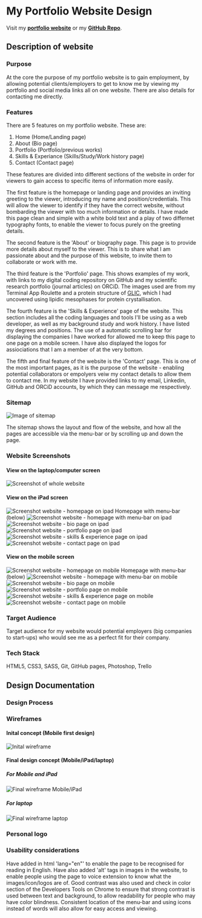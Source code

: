 # My Portfolio Website Design

Visit my **[portfolio website](https://josephine-c.github.io/)** or my **[GitHub Repo](https://github.com/josephine-c?tab=repositories)**.

## Description of website
### Purpose
At the core the purpose of my portfolio website is to gain employment, by allowing potential clients/employers to get to know me by viewing my portfolio and social media links all on one website. There are also details for contacting me directly.

### Features
There are 5 features on my portfolio website. These are:
1. Home (Home/Landing page)
2. About (Bio page)
3. Portfolio (Portfolio/previous works)
4. Skills & Experiance (Skills/Study/Work history page)
5. Contact (Contact page)

These features are divided into different sections of the website in order for viewers to gain access to specific items of information more easily.

The first feature is the homepage or landing page and provides an inviting greeting to the viewer, introducing my name and position/credentials. This will allow the viewer to identify if they have the correct website, without bombarding the viewer with too much information or details. I have made this page clean and simple with a white bold text and a play of two differnet typography fonts, to enable the viewer to focus purely on the greeting details.

The second feature is the 'About' or biography page. This page is to provide more details about myself to the viewer. This is to share what I am passionate about and the purpose of this website, to invite them to collaborate or work with me.

The third feature is the 'Portfolio' page. This shows examples of my work, with links to my digital coding repository on GitHub and my scientific research portfolio (journal articles) on ORCiD. The images used are from my Terminal App Roulette and a protein structure of [GLIC](https://www.rcsb.org/3d-view/6F7A/1), which I had uncovered using lipidic mesophases for protein crystallisation.

The fourth feature is the 'Skills & Experience' page of the website. This section includes all the coding languages and tools I'll be using as a web developer, as well as my background study and work history. I have listed my degrees and positions. The use of a automatic scrolling bar for displaying the companies I have worked for allowed me to keep this page to one page on a mobile screen. I have also displayed the logos for assiociations that I am a member of at the very bottom.

The fifth and final feature of the website is the 'Contact' page. This is one of the most important pages, as it is the purpose of the website - enabling potential collaborators or empolyers veiw my contact details to allow them to contact me. In my website I have provided links to my email, Linkedin, GitHub and ORCiD accounts, by which they can message me respectively. 

### Sitemap

![Image of sitemap](https://github.com/josephine-c/portfolio/blob/master/docs/sitemap.png "sitemap")

The sitemap shows the layout and flow of the website, and how all the pages are accessible via the menu-bar or by scrolling up and down the page.

### Website Screenshots

#### View on the laptop/computer screen
![Screenshot of whole website](https://github.com/josephine-c/portfolio/blob/master/docs/fullsite-pc.png "whole website")

#### View on the iPad screen
![Screenshot website - homepage on ipad](https://github.com/josephine-c/portfolio/blob/master/docs/ipad-home.jpg "homepage on ipad")
Homepage with menu-bar (below)
![Screenshot website - homepage with menu-bar on ipad](https://github.com/josephine-c/portfolio/blob/master/docs/ipad-home-menu.jpg "homepage with menu-bar on ipad")
![Screenshot website - bio page on ipad](https://github.com/josephine-c/portfolio/blob/master/docs/ipad-bio.jpg "bio page on ipad")
![Screenshot website - portfolio page on ipad](https://github.com/josephine-c/portfolio/blob/master/docs/ipad-portfolio.jpg "portfolio page on ipad")
![Screenshot website - skills & experience page on ipad](https://github.com/josephine-c/portfolio/blob/master/docs/ipad-skills.jpg "skills & experience page on ipad")
![Screenshot website - contact page on ipad](https://github.com/josephine-c/portfolio/blob/master/docs/ipad-contact.jpg "contact page on ipad")

#### View on the mobile screen
![Screenshot website - homepage on mobile](https://github.com/josephine-c/portfolio/blob/master/docs/mobile-home.jpg "homepage on mobile")
Homepage with menu-bar (below)
![Screenshot website - homepage with menu-bar on mobile](https://github.com/josephine-c/portfolio/blob/master/docs/mobile-home-menu.jpg "homepage with menu-bar on mobile")
![Screenshot website - bio page on mobile](https://github.com/josephine-c/portfolio/blob/master/docs/mobile-bio.jpg "bio page on mobile")
![Screenshot website - portfolio page on mobile](https://github.com/josephine-c/portfolio/blob/master/docs/mobile-portfolio.jpg "portfolio page on mobile")
![Screenshot website - skills & experience page on mobile](https://github.com/josephine-c/portfolio/blob/master/docs/mobile-skills.jpg "skills & experience page on mobile")
![Screenshot website - contact page on mobile](https://github.com/josephine-c/portfolio/blob/master/docs/mobile-contact.jpg "contact page on mobile")

### Target Audience

Target audience for my website would potential employers (big companies to start-ups) who would see me as a perfect fit for their company.

### Tech Stack

HTML5, CSS3, SASS, Git, GitHub pages, Photoshop, Trello

## Design Documentation

### Design Process

### Wireframes

#### Inital concept (Mobile first design)
![Inital wireframe](https://github.com/josephine-c/portfolio/blob/master/docs/Inital_mobile_wireframe01.png "Inital wireframe")

#### Final design concept (Mobile/iPad/laptop)
##### For Mobile and iPad
![Final wireframe Mobile/iPad](https://github.com/josephine-c/portfolio/commit/839bc33d100f81720094ca5481c40b18fd7a3eff "Final wireframe Mobile/iPad")

##### For laptop
![Final wireframe laptop](https://github.com/josephine-c/portfolio/blob/master/docs/Final_wireframe02.png "Final wireframe laptop")

### Personal logo

### Usability considerations

Have added in html 'lang="en"' to enable the page to be recognised for reading in English. Have also added 'alt' tags in images in the website, to enable people using the page to voice extension to know what the images/icon/logos are of. Good contrast was also used and check in color section of the Developers Tools on Chrome to ensure that strong contrast is used between text and background, to allow readability for people who may have color blindness. Consistent location of the menu-bar and using icons instead of words will also allow for easy access and viewing. 





